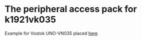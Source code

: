 # The peripheral access pack for k1921vk035

Example for Vostok UNO-VN035 placed [here](https://github.com/tverka/k1921vk035-pactest) 
